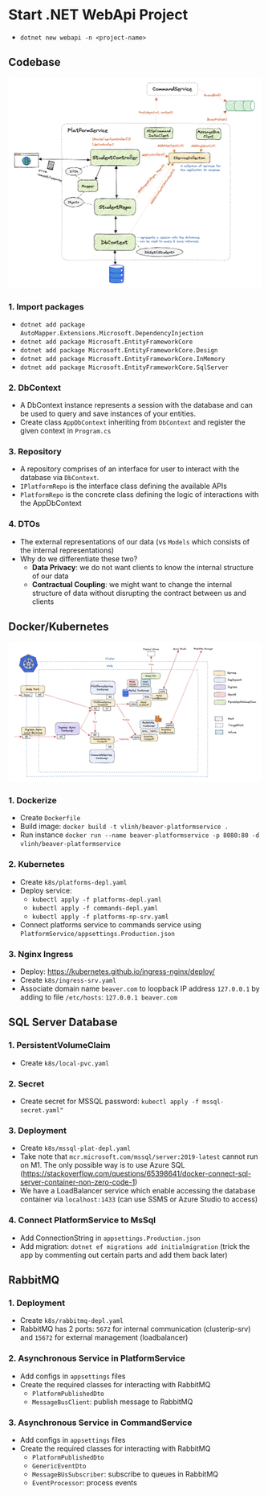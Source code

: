 # Start .NET WebApi Project
- `dotnet new webapi -n <project-name>`

## Codebase

![PlatformService structure](images/PlatformService_structure.png)

### 1. Import packages
- `dotnet add package AutoMapper.Extensions.Microsoft.DependencyInjection`
- `dotnet add package Microsoft.EntityFrameworkCore`
- `dotnet add package Microsoft.EntityFrameworkCore.Design`
- `dotnet add package Microsoft.EntityFrameworkCore.InMemory`
- `dotnet add package Microsoft.EntityFrameworkCore.SqlServer`

### 2. DbContext
- A DbContext instance represents a session with the database and can be used to query and save instances of your entities.
- Create class `AppDbContext` inheriting from `DbContext` and register the given context in `Program.cs`

### 3. Repository
- A repository comprises of an interface for user to interact with the database via `DbContext`.
- `IPlatformRepo` is the interface class defining the available APIs
- `PlatformRepo` is the concrete class defining the logic of interactions with the AppDbContext

### 4. DTOs
- The external representations of our data (vs `Models` which consists of the internal representations)
- Why do we differentiate these two?
    - **Data Privacy**: we do not want clients to know the internal structure of our data
    - **Contractual Coupling**: we might want to change the internal structure of data without disrupting the contract between us and clients

## Docker/Kubernetes

![Kubernetes structure](images/Kubernetes_structure.png)

### 1. Dockerize
- Create `Dockerfile`
- Build image: `docker build -t vlinh/beaver-platformservice .`
- Run instance `docker run --name beaver-platformservice -p 8080:80 -d vlinh/beaver-platformservice`

### 2. Kubernetes
- Create `k8s/platforms-depl.yaml`
- Deploy service: 
    - `kubectl apply -f platforms-depl.yaml`
    - `kubectl apply -f commands-depl.yaml`
    - `kubectl apply -f platforms-np-srv.yaml`
- Connect platforms service to commands service using `PlatformService/appsettings.Production.json`

### 3. Nginx Ingress
 - Deploy: https://kubernetes.github.io/ingress-nginx/deploy/ 
 - Create `k8s/ingress-srv.yaml`
 - Associate domain name `beaver.com` to loopback IP address `127.0.0.1` by adding to file `/etc/hosts`: `127.0.0.1 beaver.com`

## SQL Server Database

### 1. PersistentVolumeClaim
- Create `k8s/local-pvc.yaml`

### 2. Secret
- Create secret for MSSQL password: `kubectl apply -f mssql-secret.yaml"`

### 3. Deployment
- Create `k8s/mssql-plat-depl.yaml` 
- Take note that `mcr.microsoft.com/mssql/server:2019-latest` cannot run on M1. The only possible way is to use Azure SQL (https://stackoverflow.com/questions/65398641/docker-connect-sql-server-container-non-zero-code-1)
- We have a LoadBalancer service which enable accessing the database container via `localhost:1433` (can use SSMS or Azure Studio to access)

### 4. Connect PlatformService to MsSql
- Add ConnectionString in `appsettings.Production.json`
- Add migration: `dotnet ef migrations add initialmigration` (trick the app by commenting out certain parts and add them back later)
                       
## RabbitMQ 

### 1. Deployment
- Create `k8s/rabbitmq-depl.yaml`
- RabbitMQ has 2 ports: `5672` for internal communication (clusterip-srv) and `15672` for external management (loadbalancer)

### 2. Asynchronous Service in PlatformService
- Add configs in `appsettings` files
- Create the required classes for interacting with RabbitMQ
    - `PlatformPublishedDto`
    - `MessageBusClient`: publish message to RabbitMQ
    

### 3. Asynchronous Service in CommandService
- Add configs in `appsettings` files
- Create the required classes for interacting with RabbitMQ
    - `PlatformPublishedDto`
    - `GenericEventDto`
    - `MessageBUsSubscriber`: subscribe to queues in RabbitMQ
    - `EventProcessor`: process events 

